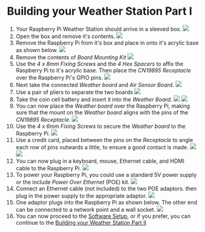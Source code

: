 # Building your Weather Station Part I
1. Your Raspberry Pi Weather Station should arrive in a sleeved box.
   ![](images/build_01.jpg)
1. Open the box and remove it's contents.
   ![](images/build_03.jpg)
1. Remove the Raspberry Pi from it's box and place in onto it's acrylic base as shown below.
   ![](images/build_04.jpg)
1. Remove the contents of *Board Mounting Kit*
   ![](images/build_06.jpg)
1. Use the *4 x 8mm Fixing Screws* and the *4 Hex Spacers* to affix the Raspberry Pi to it's acrylic base. Then place the *CN19895 Receptacle* over the Raspberry Pi's GPIO pins.
   ![](images/build_07.jpg)
1. Next take the connected *Weather board* and *Air Sensor Board*.
   ![](images/build_08.jpg)
1. Use a pair of pliers to separate the two boards
   ![](images/build_09.jpg)
1. Take the coin cell battery and insert it into the *Weather Board*.
   ![](images/build_10.jpg)
   ![](images/build_11.jpg)
1. You can now place the *Weather board* over the Raspberry Pi, making sure that the mount on the *Weather board* aligns with the pins of the *CN19895 Receptacle*.
   ![](images/build_12.jpg)
1. Use the *4 x 6mm Fixing Screws* to secure the *Weather board* to the Raspberry Pi.
   ![](images/build_13.jpg)
1. Use a credit card, placed between the pins on the *Receptacle* to angle each row of pins outwards a little, to ensure a good contact is made.
   ![](images/build_14.jpg)
   ![](images/build_15.jpg)
1. You can now plug in a keyboard, mouse, Ethernet cable, and HDMI cable to the Raspberry Pi.
   ![](images/build_16.jpg)
1. To power your Raspberry Pi, you could use a standard 5V power supply or the include *Power Over Ethernet* (PO£) kit.
   ![](images/build_17.jpg)
1. Connect an Ethernet cable (not included) to the two POE adaptors. then plug in the power supply to the appropriate adaptor.
   ![](images/build_18.jpg)
1. One adaptor plugs into the Raspberry Pi as shown below. The other end can be connected to a network point and a wall socket.
   ![](images/build_19.jpg)
1. You can now proceed to the [Software Setup](), or if you prefer, you can continue to the [Building your Weather Station Part II]()
